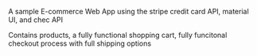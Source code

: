 A sample E-commerce Web App using the stripe credit card API, material UI, and chec API

Contains products, a fully functional shopping cart, fully funcitonal checkout process with full shipping options 
